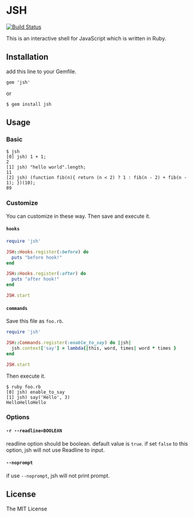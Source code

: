 # JSH

[![Build Status](https://travis-ci.org/namusyaka/jsh.png)](https://travis-ci.org/namusyaka/jsh)

This is an interactive shell for JavaScript which is written in Ruby.

## Installation

add this line to your Gemfile.

`gem 'jsh'`

or

`$ gem install jsh`

## Usage

### Basic

```shell
$ jsh
[0] jsh) 1 + 1;
2
[1] jsh) "hello world".length;
11
[2] jsh) (function fib(n){ return (n < 2) ? 1 : fib(n - 2) + fib(n - 1); })(10);
89
```

### Customize

You can customize in these way.
Then save and execute it.

#### `hooks`

```ruby
require 'jsh'

JSH::Hooks.register(:before) do
  puts "before hook!"
end

JSH::Hooks.register(:after) do
  puts "after hook!"
end

JSH.start
```

#### `commands`

Save this file as `foo.rb`.

```ruby
require 'jsh'

JSH::Commands.register(:enable_to_say) do |jsh|
  jsh.context['say'] = lambda{|this, word, times| word * times }
end

JSH.start
```

Then execute it.

```shell
$ ruby foo.rb
[0] jsh) enable_to_say
[1] jsh) say('Hello', 3)
HelloHelloHello
```

### Options

#### `-r --readline=BOOLEAN`

readline option should be boolean.
default value is `true`.
if set `false` to this option, jsh will not use Readline to input.

#### `--noprompt`

if use `--noprompt`, jsh will not print prompt.

## License

The MIT License
